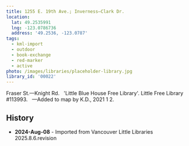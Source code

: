```yaml
---
title: 1255 E. 19th Ave.; Inverness—Clark Dr.
location:
  lat: 49.2535991
  lng: -123.0786736
  address: '49.2536, -123.0787'
tags:
  - kml-import
  - outdoor
  - book-exchange
  - red-marker
  - active
photo: /images/libraries/placeholder-library.jpg
library_id: '00022'
---
```

Fraser St.—Knight Rd.  
'Little Blue House Free Library'.
Little Free Library #113993.  
—Added to map by K.D., 2021 1 2.

## History
- **2024-Aug-08** - Imported from Vancouver Little Libraries 2025.8.6.revision
